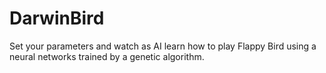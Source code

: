 # DarwinBird
Set your parameters and watch as AI learn how to play Flappy Bird using a neural networks trained by a genetic algorithm.
